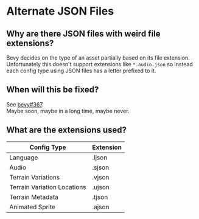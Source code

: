 # Alternate JSON Files

## Why are there JSON files with weird file extensions?

Bevy decides on the type of an asset partially based on its file extension. Unfortunately this doesn't support extensions like `*.audio.json` so instead each config type using JSON files has a letter prefixed to it.

## When will this be fixed?

See [bevy#367](https://github.com/bevyengine/bevy/issues/367).  
Maybe soon, maybe in a long time, maybe never.

## What are the extensions used?

| Config Type                 | Extension |
| --------------------------- | --------- |
| Language                    | .ljson    |
| Audio                       | .sjson    |
| Terrain Variations          | .vjson    |
| Terrain Variation Locations | .ujson    |
| Terrain Metadata            | .tjson    |
| Animated Sprite             | .ajson    |
